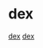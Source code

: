 # dex

[dex](https://github.com/mmin18/Dex65536)
[dex](https://github.com/ollide/intellij-java2smali)
